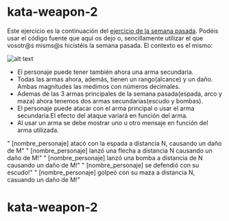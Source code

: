 # kata-weapon-2

Este ejercicio es la continuación del [ejercicio de la semana pasada](https://github.com/CloudSalander/kata-weapon.git). Podéis usar el código fuente que aquí os dejo o, sencillamente utilizar el que vosotr@s misms@s hicistéis la semana pasada. El contexto es el mismo:

![alt text](https://i.ytimg.com/vi/MbUPaTE29iI/maxresdefault.jpg)


- El personaje puede tener también ahora una arma secundaria.
- Todas las armas ahora, además, tienen un rango(alcance) y un daño. Ambas magnitudes
las medimos con números decimales.
- Ademas de las 3 armas principales de la semana pasada(espada, arco y maza) ahora tenemos dos armas secundarias(escudo y bombas).
- El personaje puede atacar con el arma principal o usar el arma secundaria.El efecto del ataque variará en función del arma.
- Al usar un arma se debe mostrar uno u otro mensaje en función del arma utilizada.

" [nombre_personaje] atacó con la espada a distancia N, causando un daño de M"
" [nombre_personaje] lanzó una flecha a distancia N causando un daño de M!"
" [nombre_personaje] lanzó una bomba a distancia de N causando un daño de M!"
" [nombre_personaje] se defendió con su escudo!"
" [nombre_personaje] golpeó con su maza a distancia N, casuando un daño de M!"
# kata-weapon-2